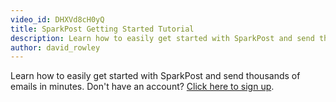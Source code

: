 ```yaml
---
video_id: DHXVd8cH0yQ
title: SparkPost Getting Started Tutorial
description: Learn how to easily get started with SparkPost and send thousands of emails in minutes.
author: david_rowley
---
```

Learn how to easily get started with SparkPost and send thousands of emails in minutes. Don't have an account? [Click here to sign up](https://app.sparkpost.com/sign-up?src=SP-Website&sfdcid=701600000011daf).
